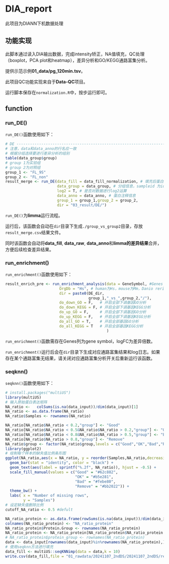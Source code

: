 # DIA_report

此项目为DIANN下机数据处理

## 功能实现

此脚本通过读入DIA输出数据，完成intensity矫正，NA值填充，QC处理（boxplot，PCA plot和heatmap），差异分析和GO/KEGG通路富集分析。

提供示范示例**01_data/pg_120min.tsv**。

此项目QC功能实现来自于**Data-QC**项目。

运行脚本保存在`normalization.R`中，按步运行即可。

## function

### run_DE()

`run_DE()`函数使用如下：

``` r
# DE ----------------------------------------------------------------------
# 注意，data和data_anno的行名应一致
# 根据分组选择要进行差异分析的组别
table(data_group$group)
# group 1为实验组
# group 2为对照组
group_1 <- "FL_9S"
group_2 <- "FL_non"
result_merge <- run_DE(data_fill = data_fill_normalization, # 填充后蛋白矩阵
                       data_group = data_group, # 分组信息，sampleid 为id列，group为group列
                       log2 = T, # 是否对数据进行log2运算
                       data_anno = data_anno, # 蛋白注释信息
                       group_1 = group_1,group_2 = group_2,
                       dir = "03_result/DE/")
```

`run_DE()`为**limma**运行流程。

运行后，该函数会自动在`dir`目录下生成`./group_vs_group2`目录，存放`result_merge.csv`结果文件。

同时该函数会自动将**data_fill**, **data_raw**, **data_anno**和**limma的差异结果**合并，方便后续检查差异结果。

### run_enrichment()

`run_enrichment()`函数使用如下：

``` r
result_enrich_pre <- run_enrichment_analysis(data = GeneSymbol, #Genes column为gene symbol，logFC为差异倍数
                        OrgDb = "Hs", # human为Hs，mouse为Mm，Danio rerio为Dr
                        dir = paste0(DE_dir,
                                     group_1,"_vs_",group_2,"/"),
                        do_down_GO = F,   # 开启全部下调基因GO分析
                        do_down_KEGG = F, # 开启全部下调基因KEGG分析
                        do_up_GO = F,     # 开启全部下调基因GO分析
                        do_up_KEGG = F,   # 开启全部下调基因KEGG分析
                        do_all_GO = T,    # 开启全部基因GO分析
                        do_all_KEGG = T   # 开启全部基因KEGG分析
                                             )
```

`run_enrichment()`函数需存在Genes列为gene symbol，logFC为差异倍数。

`run_enrichment()`运行后会在`dir`目录下生成对应通路富集结果和log日志。如果存在某个通路富集无结果，请关闭对应通路富集分析开关后重新运行该函数。

### seqknn()

`seqknn()`函数使用如下：

``` R
# install.packages("multiUS")
library(multiUS)
# 输入原始蛋白表达矩阵
NA_ratio <-   colSums(is.na(data_input))/dim(data_input)[1]
NA_ratio <- as.data.frame(NA_ratio)
NA_ratio$Samples <- rownames(NA_ratio)

NA_ratio[NA_ratio$NA_ratio < 0.2,"group"] <- "Good"
NA_ratio[NA_ratio$NA_ratio < 0.5&NA_ratio$NA_ratio > 0.2,"group"] <- "OK"
NA_ratio[NA_ratio$NA_ratio < 0.8&NA_ratio$NA_ratio > 0.5,"group"] <- "Bad"
NA_ratio[NA_ratio$NA_ratio > 0.8,"group"] <- "Remove"
NA_ratio$group <- factor(NA_ratio$group,levels = c("Good","OK","Bad","Remove"))
library(ggplot2)
# 绘制每个样本的缺失值比例条形图
ggplot(NA_ratio,aes(x = NA_ratio, y = reorder(Samples,NA_ratio,decreasing = T), fill = group)) + 
  geom_bar(stat = "identity", color = "black") + 
  geom_text(aes(label = sprintf("%.2f", NA_ratio)), hjust = -0.5) + 
  scale_fill_manual(values = c("Good" = "#62c882",
                               "OK" = "#b5e281",
                               "Bad" = "#febe80",
                               "Remove" = "#bb2022")) + 
  theme_bw() + 
  labs( x = "Number of missing rows",
        y = "Samples")
# 设定缺失值删除比例
cutoff_NA_ratio <- 0.5 #defult

NA_ratio_protein <- as.data.frame(rowSums(is.na(data_input))/dim(data_input)[2])
colnames(NA_ratio_protein) <- "NA_ratio_protein"
NA_ratio_protein$Protein.Group <- rownames(NA_ratio_protein)
NA_ratio_protein <- NA_ratio_protein[NA_ratio_protein$NA_ratio_protein < cutoff_NA_ratio,]
# NA_ratio_protein$protein_group <- rownames(NA_ratio_protein)
data <- data_input[rownames(data_input)%in%rownames(NA_ratio_protein),]
# 使用seqknn方法进行填充
data_fill <- multiUS::seqKNNimp(data = data,k = 10)
write.csv(data_fill,file = "01_rawdata/20241107_2ndDS/20241107_2ndDS/report.pg_matrix_fill_after.csv")
```
